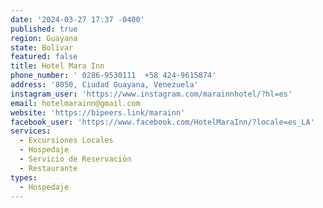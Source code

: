 ```yaml
---
date: '2024-03-27 17:37 -0400'
published: true
region: Guayana
state: Bolívar
featured: false
title: Hotel Mara Inn
phone_number: ' 0286-9530111  +58 424-9615874'
address: '8050, Ciudad Guayana, Venezuela'
instagram_user: 'https://www.instagram.com/marainnhotel/?hl=es'
email: hotelmarainn@gmail.com
website: 'https://bipeers.link/marainn'
facebook_user: 'https://www.facebook.com/HotelMaraInn/?locale=es_LA'
services:
  - Excursiones Locales
  - Hospedaje
  - Servicio de Reservación
  - Restaurante
types:
  - Hospedaje
---
```


